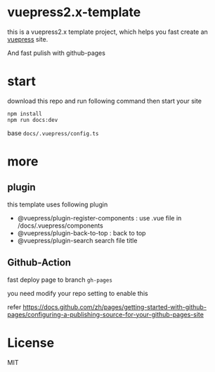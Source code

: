 # vuepress2.x-template
this is a vuepress2.x template project, which helps you fast create an [vuepress](https://github.com/vuepress) site. 

And fast pulish with github-pages

# start
download this repo and run following command then start your site

```
npm install
npm run docs:dev
```
base `docs/.vuepress/config.ts`

# more
## plugin
this template uses following plugin
+ @vuepress/plugin-register-components : use .vue file in /docs/.vuepress/components
+ @vuepress/plugin-back-to-top : back to top
+ @vuepress/plugin-search search file title
## Github-Action
fast deploy page to branch `gh-pages`

you need modify your repo setting to enable this 

refer https://docs.github.com/zh/pages/getting-started-with-github-pages/configuring-a-publishing-source-for-your-github-pages-site

# License
MIT